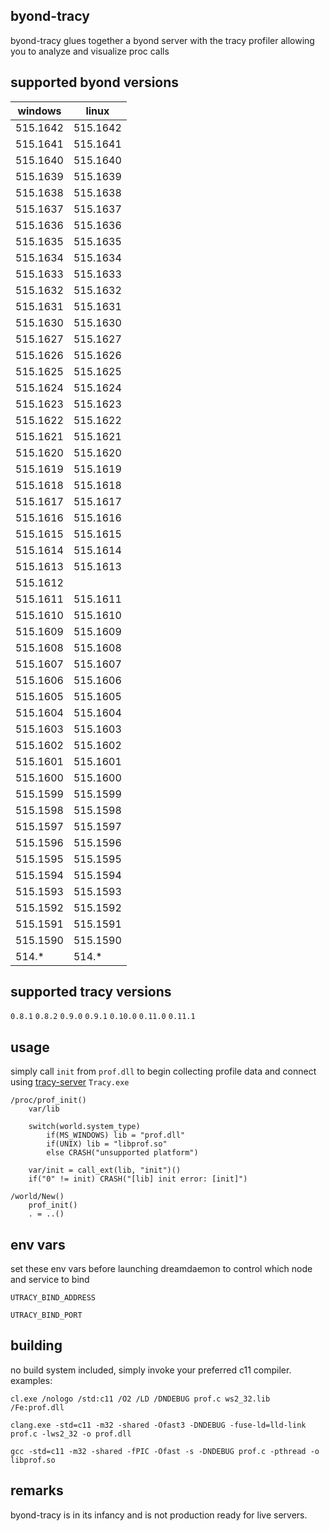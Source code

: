## byond-tracy
byond-tracy glues together a byond server with the tracy profiler allowing you to analyze and visualize proc calls

## supported byond versions
| windows  | linux    |
| -------- | -------- |
| 515.1642 | 515.1642 |
| 515.1641 | 515.1641 |
| 515.1640 | 515.1640 |
| 515.1639 | 515.1639 |
| 515.1638 | 515.1638 |
| 515.1637 | 515.1637 |
| 515.1636 | 515.1636 |
| 515.1635 | 515.1635 |
| 515.1634 | 515.1634 |
| 515.1633 | 515.1633 |
| 515.1632 | 515.1632 |
| 515.1631 | 515.1631 |
| 515.1630 | 515.1630 |
| 515.1627 | 515.1627 |
| 515.1626 | 515.1626 |
| 515.1625 | 515.1625 |
| 515.1624 | 515.1624 |
| 515.1623 | 515.1623 |
| 515.1622 | 515.1622 |
| 515.1621 | 515.1621 |
| 515.1620 | 515.1620 |
| 515.1619 | 515.1619 |
| 515.1618 | 515.1618 |
| 515.1617 | 515.1617 |
| 515.1616 | 515.1616 |
| 515.1615 | 515.1615 |
| 515.1614 | 515.1614 |
| 515.1613 | 515.1613 |
| 515.1612 |          |
| 515.1611 | 515.1611 |
| 515.1610 | 515.1610 |
| 515.1609 | 515.1609 |
| 515.1608 | 515.1608 |
| 515.1607 | 515.1607 |
| 515.1606 | 515.1606 |
| 515.1605 | 515.1605 |
| 515.1604 | 515.1604 |
| 515.1603 | 515.1603 |
| 515.1602 | 515.1602 |
| 515.1601 | 515.1601 |
| 515.1600 | 515.1600 |
| 515.1599 | 515.1599 |
| 515.1598 | 515.1598 |
| 515.1597 | 515.1597 |
| 515.1596 | 515.1596 |
| 515.1595 | 515.1595 |
| 515.1594 | 515.1594 |
| 515.1593 | 515.1593 |
| 515.1592 | 515.1592 |
| 515.1591 | 515.1591 |
| 515.1590 | 515.1590 |
| 514.*    | 514.*    |

## supported tracy versions
`0.8.1` `0.8.2` `0.9.0` `0.9.1` `0.10.0` `0.11.0` `0.11.1`

## usage
simply call `init` from `prof.dll` to begin collecting profile data and connect using [tracy-server](https://github.com/wolfpld/tracy/releases) `Tracy.exe`
```dm
/proc/prof_init()
	var/lib

	switch(world.system_type)
		if(MS_WINDOWS) lib = "prof.dll"
		if(UNIX) lib = "libprof.so"
		else CRASH("unsupported platform")

	var/init = call_ext(lib, "init")()
	if("0" != init) CRASH("[lib] init error: [init]")

/world/New()
	prof_init()
	. = ..()
```

## env vars
set these env vars before launching dreamdaemon to control which node and service to bind
```console
UTRACY_BIND_ADDRESS
```

```console
UTRACY_BIND_PORT
```

## building
no build system included, simply invoke your preferred c11 compiler.
examples:
```console
cl.exe /nologo /std:c11 /O2 /LD /DNDEBUG prof.c ws2_32.lib /Fe:prof.dll
```

```console
clang.exe -std=c11 -m32 -shared -Ofast3 -DNDEBUG -fuse-ld=lld-link prof.c -lws2_32 -o prof.dll
```

```console
gcc -std=c11 -m32 -shared -fPIC -Ofast -s -DNDEBUG prof.c -pthread -o libprof.so
```

## remarks
byond-tracy is in its infancy and is not production ready for live servers.
